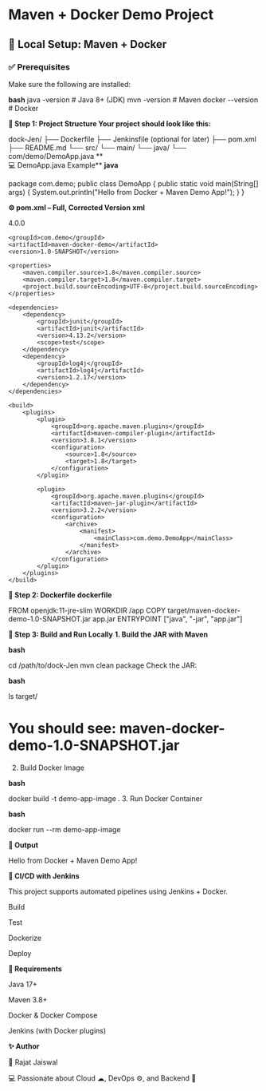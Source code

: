 # Maven + Docker Demo Project

## 📌 Local Setup: Maven + Docker

### ✅ Prerequisites
Make sure the following are installed:

**bash**
java -version   # Java 8+ (JDK)
mvn -version    # Maven
docker --version # Docker

**📂 Step 1: Project Structure
Your project should look like this:**


dock-Jen/
 ├── Dockerfile
 ├── Jenkinsfile (optional for later)
 ├── pom.xml
 ├── README.md
 └── src/
     └── main/
         └── java/
             └── com/demo/DemoApp.java
**             
💻 DemoApp.java Example**
**java**

package com.demo;
public class DemoApp {
    public static void main(String[] args) {
        System.out.println("Hello from Docker + Maven Demo App!");
    }
}


**⚙️ pom.xml – Full, Corrected Version**
**xml**

<project xmlns="http://maven.apache.org/POM/4.0.0"
         xmlns:xsi="http://www.w3.org/2001/XMLSchema-instance"
         xsi:schemaLocation="http://maven.apache.org/POM/4.0.0
                             http://maven.apache.org/xsd/maven-4.0.0.xsd">
    <modelVersion>4.0.0</modelVersion>

    <groupId>com.demo</groupId>
    <artifactId>maven-docker-demo</artifactId>
    <version>1.0-SNAPSHOT</version>

    <properties>
        <maven.compiler.source>1.8</maven.compiler.source>
        <maven.compiler.target>1.8</maven.compiler.target>
        <project.build.sourceEncoding>UTF-8</project.build.sourceEncoding>
    </properties>

    <dependencies>
        <dependency>
            <groupId>junit</groupId>
            <artifactId>junit</artifactId>
            <version>4.13.2</version>
            <scope>test</scope>
        </dependency>
        <dependency>
            <groupId>log4j</groupId>
            <artifactId>log4j</artifactId>
            <version>1.2.17</version>
        </dependency>
    </dependencies>

    <build>
        <plugins>
            <plugin>
                <groupId>org.apache.maven.plugins</groupId>
                <artifactId>maven-compiler-plugin</artifactId>
                <version>3.8.1</version>
                <configuration>
                    <source>1.8</source>
                    <target>1.8</target>
                </configuration>
            </plugin>

            <plugin>
                <groupId>org.apache.maven.plugins</groupId>
                <artifactId>maven-jar-plugin</artifactId>
                <version>3.2.2</version>
                <configuration>
                    <archive>
                        <manifest>
                            <mainClass>com.demo.DemoApp</mainClass>
                        </manifest>
                    </archive>
                </configuration>
            </plugin>
        </plugins>
    </build>
</project>


**🐳 Step 2: Dockerfile**
**dockerfile**

FROM openjdk:11-jre-slim
WORKDIR /app
COPY target/maven-docker-demo-1.0-SNAPSHOT.jar app.jar
ENTRYPOINT ["java", "-jar", "app.jar"]

**🚀 Step 3: Build and Run Locally**
**1. Build the JAR with Maven**

**bash**

cd /path/to/dock-Jen
mvn clean package
Check the JAR:

**bash**

ls target/
# You should see: maven-docker-demo-1.0-SNAPSHOT.jar
2. Build Docker Image

**bash**

docker build -t demo-app-image .
3. Run Docker Container

**bash**

docker run --rm demo-app-image

**🎉 Output**

Hello from Docker + Maven Demo App!


**🔗 CI/CD with Jenkins**

This project supports automated pipelines using Jenkins + Docker.

Build

Test

Dockerize

Deploy

**📌 Requirements**

Java 17+

Maven 3.8+

Docker & Docker Compose

Jenkins (with Docker plugins)

**✨ Author**

👤 Rajat Jaiswal

💻 Passionate about Cloud ☁, DevOps ⚙, and Backend 🚀

